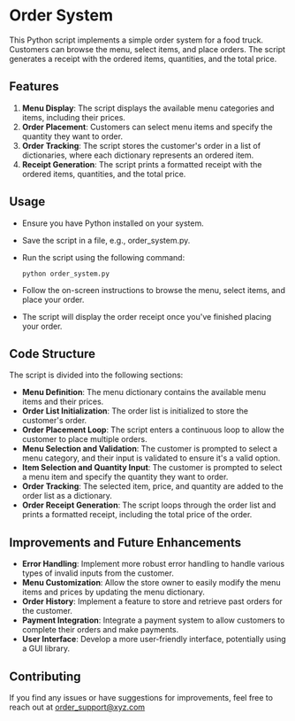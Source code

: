 # Order System
This Python script implements a simple order system for a food truck. Customers can browse the menu, select items, and place orders. The script generates a receipt with the ordered items, quantities, and the total price.
## Features
1. **Menu Display**: The script displays the available menu categories and items, including their prices.
2. **Order Placement**: Customers can select menu items and specify the quantity they want to order.
3. **Order Tracking**: The script stores the customer's order in a list of dictionaries, where each dictionary represents an ordered item.
4. **Receipt Generation**: The script prints a formatted receipt with the ordered items, quantities, and the total price.
## Usage
- Ensure you have Python installed on your system.
- Save the script in a file, e.g., order_system.py.
- Run the script using the following command:
  
     ```python order_system.py ```

- Follow the on-screen instructions to browse the menu, select items, and place your order.
- The script will display the order receipt once you've finished placing your order.
## Code Structure
The script is divided into the following sections:
- **Menu Definition**: The menu dictionary contains the available menu items and their prices.
- **Order List Initialization**: The order list is initialized to store the customer's order.
- **Order Placement Loop**: The script enters a continuous loop to allow the customer to place multiple orders.
- **Menu Selection and Validation**: The customer is prompted to select a menu category, and their input is validated to ensure it's a valid option.
- **Item Selection and Quantity Input**: The customer is prompted to select a menu item and specify the quantity they want to order.
- **Order Tracking**: The selected item, price, and quantity are added to the order list as a dictionary.
- **Order Receipt Generation**: The script loops through the order list and prints a formatted receipt, including the total price of the order.
## Improvements and Future Enhancements
- **Error Handling**: Implement more robust error handling to handle various types of invalid inputs from the customer.
- **Menu Customization**: Allow the store owner to easily modify the menu items and prices by updating the menu dictionary.
- **Order History**: Implement a feature to store and retrieve past orders for the customer.
- **Payment Integration**: Integrate a payment system to allow customers to complete their orders and make payments.
- **User Interface**: Develop a more user-friendly interface, potentially using a GUI library.

## Contributing

If you find any issues or have suggestions for improvements, feel free to reach out at order_support@xyz.com
